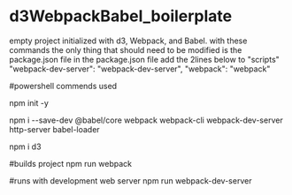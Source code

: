 # d3WebpackBabel_boilerplate
empty project initialized with d3, Webpack, and Babel. 
with these commands the only thing that should need to be modified is the package.json file
in the package.json file add the 2lines below to "scripts" 
"webpack-dev-server": "webpack-dev-server",
"webpack": "webpack"


#powershell commends used

npm init -y

npm i --save-dev @babel/core webpack webpack-cli webpack-dev-server http-server babel-loader

npm i d3

#builds project
npm run webpack

#runs with development web server
npm run webpack-dev-server
